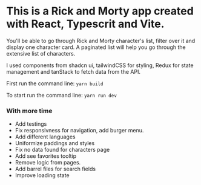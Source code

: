 # This is a Rick and Morty app created with React, Typescrit and Vite.

You'll be able to go through Rick and Morty character's list, filter over it and display one character card.
A paginated list will help you go through the extensive list of characters.

I used components from shadcn ui, tailwindCSS for styling, Redux for state management and tanStack to fetch data from the API.

First run the command line:
`yarn build`

To start run the command line:
`yarn run dev`

### With more time
- Add testings
- Fix responsivness for navigation, add burger menu.
- Add different languages
- Uniformize paddings and styles
- Fix no data found for characters page
- Add see favorites tooltip
- Remove logic from pages.
- Add barrel files for search fields
- Improve loading state
